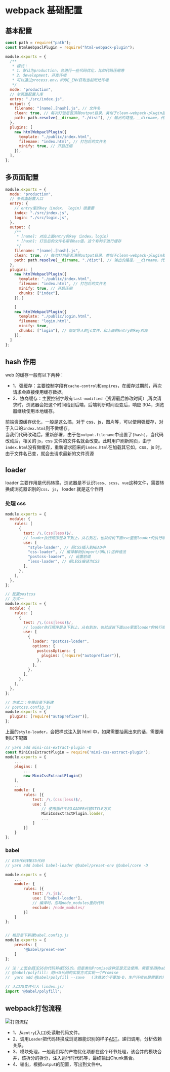 # webpack 基础配置

## 基本配置

```js
const path = require("path");
const htmlWebpaclPlugin = require("html-webpack-plugin");

module.exports = {
  /**
   * 模式：
   * 1、默认为production，会进行一些代码优化，比如代码压缩等
   * 2、development，开发环境
   * 可以通过process.env。NODE_ENV获取当前所处环境
   */
  mode: "production",
  // 单页面配置入库
  entry: "./src/index.js",
  output: {
    filename: "[name].[hash].js", // 文件名
    clean: true, // 每次打包是否清除output目录，类似于clean-webpack-plugin插件的作用
    path: path.resolve(__dirname, "./dist"), // 输出的路径，__dirname，代表当前文件的绝对路径
  },
  plugins: [
    new htmlWebpaclPlugin({
      template: "./public/index.html",
      filename: "index.html", // 打包后的文件名
      minify: true, // 开启压缩
    }),
  ],
};
```

## 多页面配置

```js
module.exports = {
  mode: "production",
  // 多页面配置入口
  entry: {
    // entry里的key（index， login）很重要
    index: "./src/index.js",
    login: "./src/login.js",
  },
  output: {
    /**
     * [name]: 对应上面entry的key（index。login）
     * [hash]: 打包后的文件名带有has值，这个有利于进行缓存
     */
    filename: "[name].[hash].js",
    clean: true, // 每次打包是否清除output目录，类似于clean-webpack-plugin插件的作用
    path: path.resolve(__dirname, "./dist"), // 输出的路径，__dirname，代表当前文件的绝对路径
  },
  plugins: [
    new htmlWebpaclPlugin({
      template: "./public/index.html",
      filename: "index.html", // 打包后的文件名
      minify: true, // 开启压缩
      chunks: ["index"],
    }),[

    ]
    new htmlWebpaclPlugin({
      template: "./public/login.html",
      filename: "login.html",
      minify: true,
      chunks: ["login"], // 指定导入的js文件，和上面的entry的key对应
    }),
  ]
};
```

## hash 作用

web 的缓存一般有以下两种：

- 1、强缓存：主要控制字段有`cache-control`和`expires`，在缓存过期前，再次请求会直接使用缓存数据。
- 2、协商缓存：主要控制字段有`last-modified`（资源最后修改时间）,再次请求时，浏览器会把这个时间给到后端，后端判断时间没变后，响应 304，浏览器继续使用本地缓存。

前端资源缓存优化，一般是这么搞，对于 css、js，图片等，可以使用强缓存，对于入口的`index.html`则不做缓存。  
当我们代码改动后，重新部署，由于在`output.filename`中设置了`[hash]`，当代码改动后，相关的 js，css 文件的文件名就会改变。此时用户刷新网页，由于`index.html`没有做缓存，重新请求回来的`index.html`在加载其它如，css、js 时，由于文件名已变，就会去请求最新的文件资源

## loader

loader 主要作用是代码转换，浏览器是不认识`less`、`scss`、`vue`这种文件，需要转换成浏览器识别的`css`、`js`， loader 就是这个作用

### 处理 css

```js
module.exports = {
  module: {
    rules: [
      {
        test: /\.(css|less)$/,
        // loader执行顺序是从下到上，从右到左，也就说说下面use里面loader的执行顺序是倒着来的
        use: [
          "style-loader", // 把CSS插入到HEAD中
          "css-loader", // 编译解析@import/URL()这种语法
          "postcss-loader", // 设置前缀
          "less-loader", // 把LESS编译为CSS
        ],
      },
    ],
  },
};

// 配置postcss
// 方式一
module.exports = {
  module: {
    rules: [
      {
        test: /\.(css|less)$/,
        // loader执行顺序是从下到上，从右到左，也就说说下面use里面loader的执行顺序是倒着来的
        use: [
          {
            loader: "postcss-loader",
            options: {
              postcssOptions: {
                plugins: [require("autoprefixer")],
              },
            },
          },
        ],
      },
    ],
  },
};

// 方式二：在根目录下新建
// postcss.config.js
module.exports = {
  plugins: [require("autoprefixer")],
};
```

上面的`style-loader`，会把样式注入到 html 中，如果需要抽离出来的话，需要用到以下配置

```js
// yarn add mini-css-extract-plugin -D
const MiniCssExtractPlugin = require('mini-css-extract-plugin');
module.exports = {
    ...
    plugins: [
        ...
        new MiniCssExtractPlugin()
    ],
    ...
    module: {
        rules: [{
            test: /\.(css|less)$/,
            use: [
                // 使用插件中的LOADER代替STYLE方式
                MiniCssExtractPlugin.loader,
                ...
            ]
        }]
    }
};
```

### babel

```js
// ES6代码转ES5代码
// yarn add babel babel-loader @babel/preset-env @babel/core -D

module.exports = {
    ...
    module: {
        rules: [{
            test: /\.js$/,
            use: ['babel-loader'],
            // 编译时，忽略node_modules里的代码
            exclude: /node_modules/
        }]
    }
};


// 根目录下新建babel.config.js
module.exports = {
    presets: [
        "@babel/preset-env"
    ]
};

// 注：上面会把ES6的代码转成ES5的。但是类似Promise这种还是无法使用，需要使用@babel/polyfill，
// @babel/polyfill: 用es5代码的实现方式实现一个Promise
//  yarn add @babel/polyfill --save   (注意这个不要加-D，生产环境也是需要的)

// 入口JS文件引入 (index.js)
import '@babel/polyfill';
```

## webpack打包流程
![打包流程](./image/打包流程.webp)

- 1、从`entry`(入口)处读取代码文件。
- 2、调用`Loader`把代码转换成浏览器能识别的样子[AST](https://juejin.cn/post/6844904035271573511#comment)。递归调用，分析依赖关系。
- 3、模块处理，一般我们写的产物优化项都在这个环节处理，该合并的模块合并，该拆分的拆分，注入运行时代码等，最终输出Chunk集合。
- 4、输出，根据`output`的配置，写出到文件中。